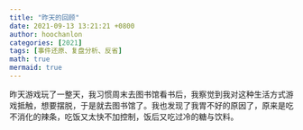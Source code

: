 ```yaml
---
title: "昨天的回顾"
date: 2021-09-13 13:21:21 +0800
author: hoochanlon
categories: [2021]
tags: [事件还原、复盘分析、反省]
math: true
mermaid: true
---
```


昨天游戏玩了一整天，我习惯周末去图书馆看书后，我察觉到我对这种生活方式游戏抵触，想要摆脱，于是就去图书馆了。我也发现了我胃不好的原因了，原来是吃不消化的辣条，吃饭又太快不加控制，饭后又吃过冷的糖与饮料。
